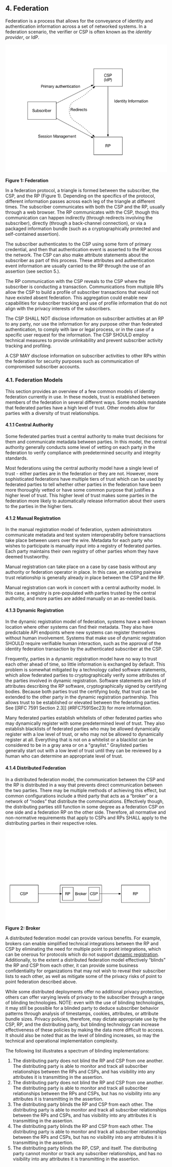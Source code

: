 <a name="sec4"></a>

## 4. Federation
Federation is a process that allows for the conveyance of identity and authentication information across a set of networked systems. In a federation scenario, the verifier or CSP is often known as the *identity provider*, or IdP.

![Figure 1: Federation](sp800-63c/media/federation.png)

**Figure 1: Federation**

In a federation protocol, a triangle is formed between the subscriber, the CSP, and the RP (Figure 1). Depending on the specifics of the protocol, different information passes across each leg of the triangle at different times. The subscriber communicates with both the CSP and the RP, usually through a web browser. The RP communicates with the CSP, though this communication can happen indirectly (through redirects involving the subscriber), directly (through a back-channel connection), or via a packaged information bundle (such as a cryptographically protected and self-contained assertion).

The subscriber authenticates to the CSP using some form of primary credential, and then that authentication event is asserted to the RP across the network. The CSP can also make attribute statements about the subscriber as part of this process. These attributes and authentication event information are usually carried to the RP through the use of an assertion (see section 5.).

The RP communication with the CSP reveals to the CSP where the subscriber is conducting a transaction. Communications from multiple RPs allow the CSP to build a profile of subscriber transactions that would not have existed absent federation. This aggregation could enable new capabilities for subscriber tracking and use of profile information that do not align with the privacy interests of the subscribers. 

The CSP SHALL NOT disclose information on subscriber activities at an RP to any party, nor use the information for any purpose other than federated authentication, to comply with law or legal process, or in the case of a specific user request for the information. The CSP SHOULD employ technical measures to provide unlinkability and prevent subscriber activity tracking and profiling.

A CSP MAY disclose information on subscriber activities to other RPs within the federation for security purposes such as communication of compromised subscriber accounts.

### 4.1. Federation Models

This section provides an overview of a few common models of identity federation currently in use. In these models, trust is established between members of the federation in several different ways. Some models mandate that federated parties have a high level of trust. Other models allow for parties with a diversity of trust relationships.

#### 4.1.1 Central Authority

Some federated parties trust a central authority to make trust decisions for them and communicate metadata between parties. In this model, the central authority generally conducts some level of vetting on each party in the federation to verify compliance with predetermined security and integrity standards.

Most federations using the central authority model have a single level of trust - either parties are in the federation or they are not. However, more sophisticated federations have multiple tiers of trust which can be used by federated parties to tell whether other parties in the federation have been more thoroughly vetted or have some common purpose that justifies a higher level of trust. This higher level of trust makes some parties in the federation more likely to automatically release information about their users to the parties in the higher tiers.

#### 4.1.2 Manual Registration

In the manual registration model of federation, system administrators communicate metadata and test system interoperability before transactions take place between users over the wire. Metadata for each party who wishes to participate is manually input into a registry of federated parties. Each party maintains their own registry of other parties whom they have deemed trustworthy.

Manual registration can take place on a case by case basis without any authority or federation operator in place. In this case, an existing pairwise trust relationship is generally already in place between the CSP and the RP. 

Manual registration can work in concert with a central authority model. In this case, a registry is pre-populated with parties trusted by the central authority, and more parties are added manually on an as-needed basis.

#### <a name="dynamic-registration"></a> 4.1.3 Dynamic Registration

In the dynamic registration model of federation, systems have a well-known location where other systems can find their metadata. They also have predictable API endpoints where new systems can register themselves without human involvement. Systems that make use of dynamic registration SHOULD require verifiable human interaction, such as the approval of the identity federation transaction by the authenticated subscriber at the CSP. 

Frequently, parties in a dynamic registration model have no way to trust each other ahead of time, so little information is exchanged by default. This problem is somewhat mitigated by a technology called software statements, which allow federated parties to cryptographically verify some attributes of the parties involved in dynamic registration. Software statements are lists of attributes describing the RP software, cryptographically signed by certifying bodies. Because both parties trust the certifying body, that trust can be extended to the other party in the dynamic registration partnership.  This allows trust to be established or elevated between the federating parties. See [[RFC 7591 Section 2.3]] (#RFC7591Sec23) for more information.

Many federated parties establish whitelists of other federated parties who may dynamically register with some predetermined level of trust. They also establish blacklists of federated parties who may be allowed dynamically register with a low level of trust, or who may not be allowed to dynamically register at all. Everything that is not on a whitelist or a blacklist can be considered to be in a gray area or on a "graylist." Graylisted parties generally start out with a low level of trust until they can be reviewed by a human who can determine an appropriate level of trust. 

#### 4.1.4 Distributed Federation


In a distributed federation model, the communication between the CSP and the RP is distributed in a way that prevents direct communication between the two parties. There may be multiple methods of achieving this effect, but common configurations include a third party that acts as a “broker” or a network of “nodes” that distribute the communications. Effectively though, the distributing parties still function in some degree as a federation CSP on one side and a federation RP on the other side. Therefore, all normative and non-normative requirements that apply to CSPs and RPs SHALL apply to the distributing parties in their respective roles.

![Figure 2: Broker](sp800-63c/media/broker.png)

**Figure 2: Broker**

A distributed federation model can provide various benefits. For example, brokers can enable simplified technical integrations between the RP and CSP by eliminating the need for multiple point to point integrations, which can be onerous for protocols which do not support [dynamic registration](#dynamic-registration). Additionally, to the extent a distributed federation model effectively “blinds” the RP and CSP from each other, it can provide some business confidentiality for organizations that may not wish to reveal their subscriber lists to each other, as well as mitigate some of the privacy risks of point to point federation described above. 

While some distributed deployments offer no additional privacy protection, others can offer varying levels of privacy to the subscriber through a range of blinding technologies. NOTE: even with the use of blinding technologies, it may still be possible for a blinded party to deduce subscriber behavior patterns through analysis of timestamps, cookies, attributes, or attribute bundle sizes. Privacy policies, therefore, may dictate appropriate use by the CSP, RP, and the distributing party, but blinding technology can increase effectiveness of these policies by making the data more difficult to access. It should also be noted that as the level of blinding increases, so may the technical and operational implementation complexity.

The following list illustrates a spectrum of blinding implementations:

1.	The distributing party does not blind the RP and CSP from one another. The distributing party is able to monitor and track all subscriber relationships between the RPs and CSPs, and has visibility into any attributes it is transmitting in the assertion.
2.	The distributing party does not blind the RP and CSP from one another. The distributing party is able to monitor and track all subscriber relationships between the RPs and CSPs, but has no visibility into any attributes it is transmitting in the assertion.
3.	The distributing party blinds the RP and CSP from each other. The distributing party is able to monitor and track all subscriber relationships between the RPs and CSPs, and has visibility into any attributes it is transmitting in the assertion.
4.	The distributing party blinds the RP and CSP from each other. The distributing party is able to monitor and track all subscriber relationships between the RPs and CSPs, but has no visibility into any attributes it is transmitting in the assertion.
5. The distributing party blinds the RP, CSP, and itself. The distributing party cannot monitor or track any subscriber relationships, and has no visibility into any attributes it is transmitting in the assertion. 




 




